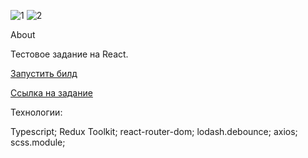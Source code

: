 ![1](https://github.com/Hamres/jilfond-react/assets/75183238/9a4e10d6-0042-442c-b347-87bfa9ee8fce)
![2](https://github.com/Hamres/jilfond-react/assets/75183238/a714632e-5366-4067-bc7e-6075a2e7da01)

About

Тестовое задание на React.

[Запустить билд](https://hamres.github.io/jilfond-react/)

[Ссылка на задание](https://docs.google.com/document/d/1Yg_Ph3wZ_J3MtaG4u7buhUVf216HJkJG8DSvQcrKDIY/edit)

Технологии:

Typescript;
Redux Toolkit;
react-router-dom;
lodash.debounce;
axios;
scss.module;
